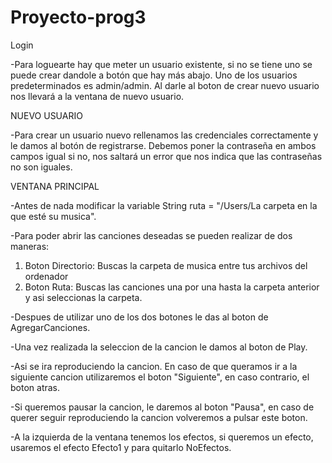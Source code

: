 # Proyecto-prog3

Login

-Para loguearte hay que meter un usuario existente, si no se tiene uno se puede crear dandole a botón que hay más abajo. Uno de los usuarios predeterminados es admin/admin. Al darle al boton de crear nuevo usuario nos llevará a la ventana de nuevo usuario.

 NUEVO USUARIO

-Para crear un usuario nuevo rellenamos las credenciales correctamente y le damos al botón de registrarse. Debemos poner la contraseña en ambos campos igual si no, nos saltará un error que nos indica que las contraseñas no son iguales.

VENTANA PRINCIPAL

-Antes de nada modificar la variable String ruta = "/Users/La carpeta en la que esté su musica".

-Para poder abrir las canciones deseadas se pueden realizar de dos maneras:
  1. Boton Directorio: Buscas la carpeta de musica entre tus archivos del ordenador
  2. Boton Ruta: Buscas las canciones una por una hasta la carpeta anterior y asi seleccionas la carpeta.
  
-Despues de utilizar uno de los dos botones le das al boton de AgregarCanciones.

-Una vez realizada la seleccion de la cancion le damos al boton de Play.

-Asi se ira reproduciendo la cancion. En caso de que queramos ir a la siguiente cancion utilizaremos el boton "Siguiente", en    caso contrario, el boton atras.

-Si queremos pausar la cancion, le daremos al boton "Pausa", en caso de querer seguir reproduciendo la cancion volveremos a pulsar este boton.

-A la izquierda de la ventana tenemos los efectos, si queremos un efecto, usaremos el efecto Efecto1 y para quitarlo NoEfectos.
 
